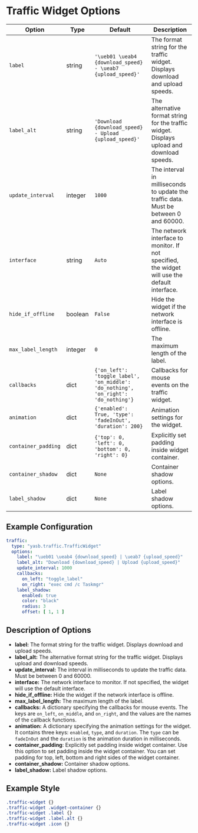 # Traffic Widget Options

| Option          | Type    | Default                                                                 | Description                                                                 |
|-----------------|---------|-------------------------------------------------------------------------|-----------------------------------------------------------------------------|
| `label`         | string  | `'\ueb01 \ueab4 {download_speed} - \ueab7 {upload_speed}'`                | The format string for the traffic widget. Displays download and upload speeds. |
| `label_alt`     | string  | `'Download {download_speed} - Upload {upload_speed}'`                | The alternative format string for the traffic widget. Displays upload and download speeds. |
| `update_interval` | integer | `1000`                                                                 | The interval in milliseconds to update the traffic data. Must be between 0 and 60000. |
| `interface`       | string  | `Auto`                                                                  | The network interface to monitor. If not specified, the widget will use the default interface. |
| `hide_if_offline` | boolean | `False`                                                                 | Hide the widget if the network interface is offline.                        |
| `max_label_length` | integer | `0`                                                                    | The maximum length of the label.                                           |
| `callbacks`     | dict    | `{'on_left': 'toggle_label', 'on_middle': 'do_nothing', 'on_right': 'do_nothing'}` | Callbacks for mouse events on the traffic widget. |
| `animation`         | dict    | `{'enabled': True, 'type': 'fadeInOut', 'duration': 200}`               | Animation settings for the widget.                                          |
| `container_padding`  | dict | `{'top': 0, 'left': 0, 'bottom': 0, 'right': 0}`      | Explicitly set padding inside widget container. |
| `container_shadow`   | dict   | `None`                  | Container shadow options.                       |
| `label_shadow`         | dict   | `None`                  | Label shadow options.                 |

## Example Configuration

```yaml
traffic:
  type: "yasb.traffic.TrafficWidget"
  options:
    label: "\ueb01 \ueab4 {download_speed} | \ueab7 {upload_speed}"
    label_alt: "Download {download_speed} | Upload {upload_speed}"
    update_interval: 1000
    callbacks:
      on_left: "toggle_label"
      on_right: "exec cmd /c Taskmgr"
    label_shadow:
      enabled: true
      color: "black"
      radius: 3
      offset: [ 1, 1 ]
```

## Description of Options

- **label:** The format string for the traffic widget. Displays download and upload speeds.
- **label_alt:** The alternative format string for the traffic widget. Displays upload and download speeds.
- **update_interval:** The interval in milliseconds to update the traffic data. Must be between 0 and 60000.
- **interface:** The network interface to monitor. If not specified, the widget will use the default interface.
- **hide_if_offline:** Hide the widget if the network interface is offline.
- **max_label_length:** The maximum length of the label.
- **callbacks:** A dictionary specifying the callbacks for mouse events. The keys are `on_left`, `on_middle`, and `on_right`, and the values are the names of the callback functions.
- **animation:** A dictionary specifying the animation settings for the widget. It contains three keys: `enabled`, `type`, and `duration`. The `type` can be `fadeInOut` and the `duration` is the animation duration in milliseconds.
- **container_padding**: Explicitly set padding inside widget container. Use this option to set padding inside the widget container. You can set padding for top, left, bottom and right sides of the widget container.
- **container_shadow:** Container shadow options.
- **label_shadow:** Label shadow options.

## Example Style
```css
.traffic-widget {}
.traffic-widget .widget-container {}
.traffic-widget .label {}
.traffic-widget .label.alt {}
.traffic-widget .icon {}
```